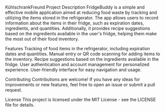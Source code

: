 KühlschrankFreund
Project Description
FridgeBuddy is a simple and effective mobile application aimed at reducing food waste by tracking and utilizing the items stored in the refrigerator. The app allows users to record information about the items in their fridge, such as expiration dates, ingredients, and quantities. Additionally, it provides recipe suggestions based on the ingredients available in the user's fridge, helping them make the most out of their food inventory.

Features
Tracking of food items in the refrigerator, including expiration dates and quantities.
Manual entry or QR code scanning for adding items to the inventory.
Recipe suggestions based on the ingredients available in the fridge.
User authentication and account management for personalized experience.
User-friendly interface for easy navigation and usage.

Contributing
Contributions are welcome! If you have any ideas for improvements or new features, feel free to open an issue or submit a pull request.

License
This project is licensed under the MIT License - see the LICENSE file for details.
